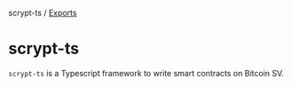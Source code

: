 scrypt-ts / [Exports](modules.md)

# scrypt-ts

`scrypt-ts` is a Typescript framework to write smart contracts on Bitcoin SV.
